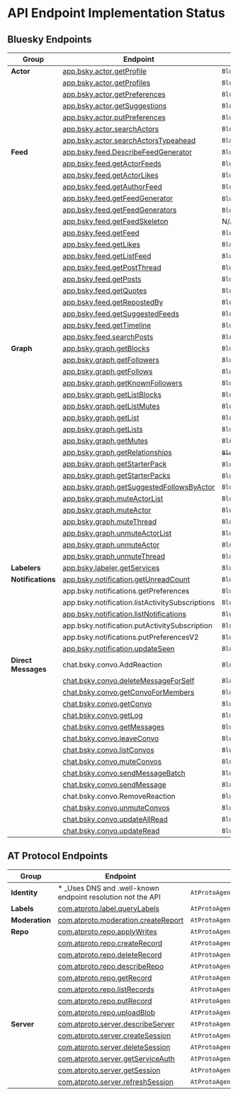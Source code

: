 # API Endpoint Implementation Status

## Bluesky Endpoints

| Group | Endpoint | Class / Method | Status |
| ----- | -------- | -------------- | ------ |
| **Actor** | [app.bsky.actor.getProfile](https://docs.bsky.app/docs/api/app-bsky-actor-get-profile) | `BlueskyAgent.GetProfile()` | ✔ |
| | [app.bsky.actor.getProfiles](https://docs.bsky.app/docs/api/app-bsky-actor-get-profiles) | `BlueskyAgent.GetProfiles()` | ✔ |
| | [app.bsky.actor.getPreferences](https://docs.bsky.app/docs/api/app-bsky-actor-get-preferences) | `BlueskyAgent.GetPreferences()` | ✔ |
| | [app.bsky.actor.getSuggestions](https://docs.bsky.app/docs/api/app-bsky-actor-get-suggestions) | `BlueskyAgent.GetSuggestions()` | ✔ |
| | [app.bsky.actor.putPreferences](https://docs.bsky.app/docs/api/app-bsky-actor-put-preferences) | `BlueskyAgent.PutPreferences()` | ✔ |
| | [app.bsky.actor.searchActors](https://docs.bsky.app/docs/api/app-bsky-actor-search-actors) | `BlueskyAgent.SearchActors()` | ✔ |
| | [app.bsky.actor.searchActorsTypeahead](https://docs.bsky.app/docs/api/app-bsky-actor-search-actors-typeahead) | `BlueskyAgent.SearchActorsTypeahead()` | ✔ |
| **Feed** | [app.bsky.feed.DescribeFeedGenerator](https://docs.bsky.app/docs/api/app-bsky-feed-describe-feed-generator) | `BlueskyAgent.DescribeFeedGenerator()` | ✔ |
| | [app.bsky.feed.getActorFeeds](https://docs.bsky.app/docs/api/app-bsky-feed-get-actor-feeds) | `BlueskyAgent.GetActorFeeds()` | ✔ |
| | [app.bsky.feed.getActorLikes](https://docs.bsky.app/docs/api/app-bsky-feed-get-actor-likes) | `BlueskyAgent.GetActorLikes()` | ✔ |
| | [app.bsky.feed.getAuthorFeed](https://docs.bsky.app/docs/api/app-bsky-feed-get-author-feed) | `BlueskyAgent.GetAuthorFeed()` | ✔ |
| | [app.bsky.feed.getFeedGenerator](https://docs.bsky.app/docs/api/app-bsky-feed-get-feed-generator) | `BlueskyAgent.GetFeedGenerator`() | ✔ |
| | [app.bsky.feed.getFeedGenerators](https://docs.bsky.app/docs/api/app-bsky-feed-get-feed-generators) | `BlueskyAgent.GetFeedGenerators`() | ✔ |
| | [app.bsky.feed.getFeedSkeleton](https://docs.bsky.app/docs/api/app-bsky-feed-get-feed-skeleton) | N/A - not for clients | ❌ |
| | [app.bsky.feed.getFeed](https://docs.bsky.app/docs/api/app-bsky-feed-get-feed) | `BlueskyAgent.GetFeed()` | ✔ |
| | [app.bsky.feed.getLikes](https://docs.bsky.app/docs/api/app-bsky-feed-get-likes) | `BlueskyAgent.GetLikes()` | ✔ |
| | [app.bsky.feed.getListFeed](https://docs.bsky.app/docs/api/app-bsky-feed-get-list-feed) | `BlueskyAgent.GetListFeed()` | ✔ |
| | [app.bsky.feed.getPostThread](https://docs.bsky.app/docs/api/app-bsky-feed-get-post-thread) | `BlueskyAgent.GetPostThread()` | ✔ |
| | [app.bsky.feed.getPosts](https://docs.bsky.app/docs/api/app-bsky-feed-get-posts) | `BlueskyAgent.GetPosts()` | ✔ |
| | [app.bsky.feed.getQuotes](https://docs.bsky.app/docs/api/app-bsky-feed-get-quotes) | `BlueskyAgent.GetQuotes()` | ✔ |
| | [app.bsky.feed.getRepostedBy](https://docs.bsky.app/docs/api/app-bsky-feed-get-reposted-by) | `BlueskyAgent.GetRepostedBy()` | ✔ |
| | [app.bsky.feed.getSuggestedFeeds](https://docs.bsky.app/docs/api/app-bsky-feed-get-suggested-feeds) | `BlueskyAgent.GetSuggestedFeeds()` | ✔ |
| | [app.bsky.feed.getTimeline](https://docs.bsky.app/docs/api/app-bsky-feed-get-timeline) | `BlueskyAgent.GetTimeline()` | ✔ |
| | [app.bsky.feed.searchPosts](https://docs.bsky.app/docs/api/app-bsky-feed-search-posts) | `BlueskyAgent.SearchPosts()` | ✔ |
| **Graph** | [app.bsky.graph.getBlocks](https://docs.bsky.app/docs/api/app-bsky-graph-get-blocks) | `BlueskyAgent.GetBlocks()` | ✔ |
| | [app.bsky.graph.getFollowers](https://docs.bsky.app/docs/api/app-bsky-graph-get-followers) | `BlueskyAgent.GetFollowers()` | ✔ |
| | [app.bsky.graph.getFollows](https://docs.bsky.app/docs/api/app-bsky-graph-get-follows) | `BlueskyAgent.GetFollows()` | ✔ |
| | [app.bsky.graph.getKnownFollowers](https://docs.bsky.app/docs/api/app-bsky-graph-get-known-followers) | `BlueskyAgent.GetKnownFollowers()` | ✔ |
| | [app.bsky.graph.getListBlocks](https://docs.bsky.app/docs/api/app-bsky-graph-get-list-blocks) | `BlueskyAgent.GetListBlocks()` | ✔ |
| | [app.bsky.graph.getListMutes](https://docs.bsky.app/docs/api/app-bsky-graph-get-list-mutes) | `BlueskyAgent.GetListMutes()` | ✔ |
| | [app.bsky.graph.getList](https://docs.bsky.app/docs/api/app-bsky-graph-get-list) | `BlueskyAgent.GetList()` | ✔ |
| | [app.bsky.graph.getLists](https://docs.bsky.app/docs/api/app-bsky-graph-get-lists) | `BlueskyAgent.GetLists()` | ✔ |
| | [app.bsky.graph.getMutes](https://docs.bsky.app/docs/api/app-bsky-graph-get-mutes) | `BlueskyAgent.GetMutes()` | ✔ |
| | [app.bsky.graph.getRelationships](https://docs.bsky.app/docs/api/app-bsky-graph-get-relationships) | ~~`BlueskyAgent.GetRelationships()`~~ [*](https://github.com/bluesky-social/atproto/issues/2919) | ❌ |
| | [app.bsky.graph.getStarterPack](https://docs.bsky.app/docs/api/app-bsky-graph-get-starter-pack) | `BlueskyAgent.GetStarterPack()` [*](https://github.com/bluesky-social/atproto/issues/2920) | ✔ |
| | [app.bsky.graph.getStarterPacks](https://docs.bsky.app/docs/api/app-bsky-graph-get-starter-packs) | `BlueskyAgent.GetStarterPacks()` [*](https://github.com/bluesky-social/atproto/issues/2920) | ✔ |
| | [app.bsky.graph.getSuggestedFollowsByActor](https://docs.bsky.app/docs/api/app-bsky-graph-get-suggested-follows-by-actor) | `BlueskyAgent.GetSuggestedFollowsByActor()` | ✔ |
| | [app.bsky.graph.muteActorList](https://docs.bsky.app/docs/api/app-bsky-graph-mute-actor-list) | `BlueskyAgent.MuteActorList()` | ✔ |
| | [app.bsky.graph.muteActor](https://docs.bsky.app/docs/api/app-bsky-graph-mute-actor) | `BlueskyAgent.Mute()` | ✔ |
| | [app.bsky.graph.muteThread](https://docs.bsky.app/docs/api/app-bsky-graph-mute-thread) | `BlueskyAgent.MuteThread()` | ✔ |
| | [app.bsky.graph.unmuteActorList](https://docs.bsky.app/docs/api/app-bsky-graph-unmute-actor-list) | `BlueskyAgent.UnmuteActorList()` | ✔ |
| | [app.bsky.graph.unmuteActor](https://docs.bsky.app/docs/api/app-bsky-graph-unmute-actor) | `BlueskyAgent.Unmute()` | ✔ |
| | [app.bsky.graph.unmuteThread](https://docs.bsky.app/docs/api/app-bsky-graph-unmute-thread) | `BlueskyAgent.UnmuteThread()` | ✔ |
| **Labelers** | [app.bsky.labeler.getServices](https://docs.bsky.app/docs/api/app-bsky-labeler-get-services) | `BlueskyAgent.GetLabelerServices()` | ✔ |
| **Notifications** | [app.bsky.notification.getUnreadCount](https://docs.bsky.app/docs/api/app-bsky-notification-get-unread-count) | `BlueskyAgent.GetNotificationUnreadCount()` | ✔ |
| | app.bsky.notifications.getPreferences | `BlueskyAgent.GetNotificationPreferences()` | ✔ |
| | app.bsky.notification.listActivitySubscriptions | `BlueskyAgent.ListActivitySubscriptions()` | ✔ |
| | [app.bsky.notification.listNotifications](https://docs.bsky.app/docs/api/app-bsky-notification-list-notifications) | `BlueskyAgent.ListNotifications()` | ✔ |
| | app.bsky.notification.putActivitySubscription | `BlueskyAgent.SetActivitySubscription()` | ✔ |
| | app.bsky.notifications.putPreferencesV2 | `BlueskyAgent.SetNotificationPreferences()` | ✔ |
| | [app.bsky.notification.updateSeen](https://docs.bsky.app/docs/api/app-bsky-notification-update-seen) | `BlueskyAgent.UpdateNotificationSeenAt()` | ✔ |
| **Direct Messages** | chat.bsky.convo.AddReaction | `BlueskyAgent.AddReaction()` | ✔ |
| | [chat.bsky.convo.deleteMessageForSelf](https://docs.bsky.app/docs/api/chat-bsky-convo-delete-message-for-self) | `BlueskyAgent.DeleteMessageForSelf()` | ✔ |
| | [chat.bsky.convo.getConvoForMembers](https://docs.bsky.app/docs/api/chat-bsky-convo-get-convo-for-members) | `BlueskyAgent.GetConversationForMembers()` | ✔ |
| | [chat.bsky.convo.getConvo](https://docs.bsky.app/docs/api/chat-bsky-convo-get-convo) | `BlueskyAgent.GetConversation()` | ✔ |
| | [chat.bsky.convo.getLog](https://docs.bsky.app/docs/api/chat-bsky-convo-get-log) | `BlueskyAgent.GetConversationLog()` | ✔ |
| | [chat.bsky.convo.getMessages](https://docs.bsky.app/docs/api/chat-bsky-convo-get-messages) | `BlueskyAgent.GetMessages()` | ✔ |
| | [chat.bsky.convo.leaveConvo](https://docs.bsky.app/docs/api/chat-bsky-convo-leave-convo) | `BlueskyAgent.LeaveConversation()` | ✔ |
| | [chat.bsky.convo.listConvos](https://docs.bsky.app/docs/api/chat-bsky-convo-list-convos) | `BlueskyAgent.ListConversations()` | ✔ |
| | [chat.bsky.convo.muteConvos](https://docs.bsky.app/docs/api/chat-bsky-convo-mute-convo) | `BlueskyAgent.MuteConversation()` | ✔ |
| | [chat.bsky.convo.sendMessageBatch](https://docs.bsky.app/docs/api/chat-bsky-convo-send-message-batch) | `BlueskyAgent.SendMessageBatch()` | ✔ |
| | [chat.bsky.convo.sendMessage](https://docs.bsky.app/docs/api/chat-bsky-convo-send-message) | `BlueskyAgent.SendMessage()` | ✔ |
| | chat.bsky.convo.RemoveReaction | `BlueskyAgent.AddReaction()` | ✔ |
| | [chat.bsky.convo.unmuteConvos](https://docs.bsky.app/docs/api/chat-bsky-convo-unmute-convo) | `BlueskyAgent.UnmuteConversation()` | ✔ |
| | [chat.bsky.convo.updateAllRead](https://docs.bsky.app/docs/api/chat-bsky-convo-update-all-read) | `BlueskyAgent.UpdateRead()` | ✔ |
| | [chat.bsky.convo.updateRead](https://docs.bsky.app/docs/api/chat-bsky-convo-update-read) | `BlueskyAgent.UpdateRead()` | ✔ |

## AT Protocol Endpoints
| Group        | Endpoint                                                     | Class / Method                | Status |
| ------------ | ------------------------------------------------------------ | ----------------------------- | ------ |
| **Identity** | * _Uses DNS and .well-known endpoint resolution not the API  | `AtProtoAgent.ResolveHandle()` | ✔ |
| **Labels**   | [com.atproto.label.queryLabels](https://docs.bsky.app/docs/api/com-atproto-label-query-labels) | `AtProtoAgent.QueryLabels()` | ✔ |
| **Moderation**   | [com.atproto.moderation.createReport](https://docs.bsky.app/docs/api/com-atproto-moderation-create-report) | `AtProtoAgent.CreateModerationReport()` | ✔ |
| **Repo**     | [com.atproto.repo.applyWrites](https://docs.bsky.app/docs/api/com-atproto-repo-apply-writes) | `AtProtoAgent.ApplyWrites()` | ✔ |
| | [com.atproto.repo.createRecord](https://docs.bsky.app/docs/api/com-atproto-repo-create-record) | `AtProtoAgent.CreateRecord()` | ✔ |
| | [com.atproto.repo.deleteRecord](https://docs.bsky.app/docs/api/com-atproto-repo-delete-record) | `AtProtoAgent.DeleteRecord()` | ✔ |
| | [com.atproto.repo.describeRepo](https://docs.bsky.app/docs/api/com-atproto-repo-describe-repo) | `AtProtoAgent.DescribeRepo()` | ✔ |
| | [com.atproto.repo.getRecord](https://docs.bsky.app/docs/api/com-atproto-repo-get-record) | `AtProtoAgent.GetRecord()` | ✔ |
| | [com.atproto.repo.listRecords](https://docs.bsky.app/docs/api/com-atproto-repo-list-records) | `AtProtoAgent.ListRecords()` | ✔ |
| | [com.atproto.repo.putRecord](https://docs.bsky.app/docs/api/com-atproto-repo-put-record) | `AtProtoAgent.PutRecord()` | ✔ |
| | [com.atproto.repo.uploadBlob](https://docs.bsky.app/docs/api/com-atproto-repo-upload-blob) | `AtProtoAgent.UploadBlob()` | ✔ |
| **Server** | [com.atproto.server.describeServer](https://docs.bsky.app/docs/api/com-atproto-server-describe-server) | `AtProtoAgent.DescribeServer()` | ✔ |
| | [com.atproto.server.createSession](https://docs.bsky.app/docs/api/com-atproto-server-create-session) | `AtProtoAgent.Login()` | ✔ |
| | [com.atproto.server.deleteSession](https://docs.bsky.app/docs/api/com-atproto-server-delete-session) | `AtProtoAgent.Logout()` | ✔ |
| | [com.atproto.server.getServiceAuth](https://docs.bsky.app/docs/api/com-atproto-server-get-service-auth) | `AtProtoAgent.GetServiceAuth()` | ✔ |
| | [com.atproto.server.getSession](https://docs.bsky.app/docs/api/com-atproto-server-get-session) | `AtProtoAgent.GetSession()` | ✔ |
| | [com.atproto.server.refreshSession](https://docs.bsky.app/docs/api/com-atproto-server-refresh-session) | `AtProtoAgent.RefreshSession()` | ✔ |
